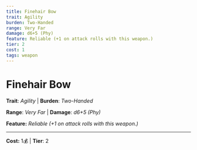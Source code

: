 ```yaml
---
title: Finehair Bow
trait: Agility
burden: Two-Handed
range: Very Far
damage: d6+5 (Phy)
feature: Reliable (+1 on attack rolls with this weapon.)
tier: 2
cost: 1
tags: weapon
---
```

# Finehair Bow

**Trait**: _Agility_ | **Burden**: _Two-Handed_

**Range**: _Very Far_ | **Damage**: _d6+5 (Phy)_

**Feature:** _Reliable (+1 on attack rolls with this weapon.)_

___
**Cost:** 1💰 | **Tier**: 2

